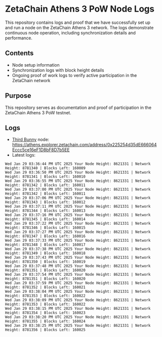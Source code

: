 # ZetaChain Athens 3 PoW Node Logs
This repository contains logs and proof that we have successfully set up and run a node on the ZetaChain Athens 3 network. The logs demonstrate continuous node operation, including synchronization details and performance.

## Contents
- Node setup information
- Synchronization logs with block height details
- Ongoing proof of work logs to verify active participation in the ZetaChain network

## Purpose
This repository serves as documentation and proof of participation in the ZetaChain Athens 3 PoW testnet.

## Logs

- [Third Bunny](https://thirdbunny.xyz/) node: https://athens.explorer.zetachain.com/address/0x225254d35dE666064Eccc5ce16eF1D8bF8D7b5EE
- Latest logs:
```
Wed Jan 29 03:36:44 PM UTC 2025 Your Node Height: 8621331 | Network Height: 8781340 | Blocks Left: 160009
Wed Jan 29 03:36:50 PM UTC 2025 Your Node Height: 8621331 | Network Height: 8781341 | Blocks Left: 160010
Wed Jan 29 03:36:55 PM UTC 2025 Your Node Height: 8621331 | Network Height: 8781342 | Blocks Left: 160011
Wed Jan 29 03:37:00 PM UTC 2025 Your Node Height: 8621331 | Network Height: 8781342 | Blocks Left: 160011
Wed Jan 29 03:37:06 PM UTC 2025 Your Node Height: 8621331 | Network Height: 8781343 | Blocks Left: 160012
Wed Jan 29 03:37:11 PM UTC 2025 Your Node Height: 8621331 | Network Height: 8781344 | Blocks Left: 160013
Wed Jan 29 03:37:16 PM UTC 2025 Your Node Height: 8621331 | Network Height: 8781345 | Blocks Left: 160014
Wed Jan 29 03:37:22 PM UTC 2025 Your Node Height: 8621331 | Network Height: 8781346 | Blocks Left: 160015
Wed Jan 29 03:37:27 PM UTC 2025 Your Node Height: 8621331 | Network Height: 8781347 | Blocks Left: 160016
Wed Jan 29 03:37:33 PM UTC 2025 Your Node Height: 8621331 | Network Height: 8781348 | Blocks Left: 160017
Wed Jan 29 03:37:38 PM UTC 2025 Your Node Height: 8621331 | Network Height: 8781349 | Blocks Left: 160018
Wed Jan 29 03:37:43 PM UTC 2025 Your Node Height: 8621331 | Network Height: 8781350 | Blocks Left: 160019
Wed Jan 29 03:37:48 PM UTC 2025 Your Node Height: 8621331 | Network Height: 8781351 | Blocks Left: 160020
Wed Jan 29 03:37:54 PM UTC 2025 Your Node Height: 8621331 | Network Height: 8781351 | Blocks Left: 160020
Wed Jan 29 03:37:59 PM UTC 2025 Your Node Height: 8621331 | Network Height: 8781352 | Blocks Left: 160021
Wed Jan 29 03:38:04 PM UTC 2025 Your Node Height: 8621331 | Network Height: 8781353 | Blocks Left: 160022
Wed Jan 29 03:38:09 PM UTC 2025 Your Node Height: 8621331 | Network Height: 8781353 | Blocks Left: 160022
Wed Jan 29 03:38:15 PM UTC 2025 Your Node Height: 8621331 | Network Height: 8781354 | Blocks Left: 160023
Wed Jan 29 03:38:20 PM UTC 2025 Your Node Height: 8621331 | Network Height: 8781355 | Blocks Left: 160024
Wed Jan 29 03:38:25 PM UTC 2025 Your Node Height: 8621331 | Network Height: 8781356 | Blocks Left: 160025
```
